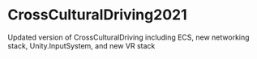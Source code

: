 # CrossCulturalDriving2021
Updated version of CrossCulturalDriving including ECS, new networking stack, Unity.InputSystem, and new VR stack
